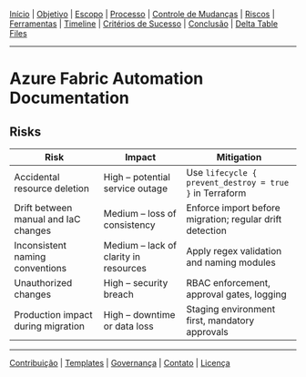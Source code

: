 [Início](README.md) | [Objetivo](01-objective.md) | [Escopo](02-scope.md) | [Processo](03-process-overview.md) | [Controle de Mudanças](04-change-control.md) | [Riscos](05-risks.md) | [Ferramentas](06-tools.md) | [Timeline](07-timeline.md) | [Critérios de Sucesso](08-success-criteria.md) | 
[Conclusão](09-conclusion.md) | 
[Delta Table Files](delta-file-benefits.md)

---
# Azure Fabric Automation Documentation

## Risks

| Risk                                 | Impact                                  | Mitigation |
|--------------------------------------|------------------------------------------|------------|
| Accidental resource deletion         | High – potential service outage          | Use `lifecycle { prevent_destroy = true }` in Terraform |
| Drift between manual and IaC changes | Medium – loss of consistency             | Enforce import before migration; regular drift detection |
| Inconsistent naming conventions      | Medium – lack of clarity in resources    | Apply regex validation and naming modules |
| Unauthorized changes                 | High – security breach                   | RBAC enforcement, approval gates, logging |
| Production impact during migration   | High – downtime or data loss             | Staging environment first, mandatory approvals |

---
[Contribuição](CONTRIBUTING.md) | [Templates](templates/change-request-template.md) | 
[Governança](01-objective.md) | [Contato](mailto:contato@empresa.com) | [Licença](../LICENSE)
